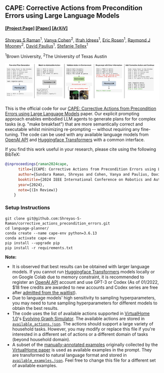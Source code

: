 ## CAPE: Corrective Actions from Precondition Errors using Large Language Models

#### [[Project Page]](https://shreyas-s-raman.github.io/CAPE/) [[Paper]](https://ieeexplore.ieee.org/abstract/document/10611376) [[ArXiV]](https://arxiv.org/abs/2211.09935)

[Shreyas S Raman](https://shreyasraman.netlify.app/)<sup>1</sup>, [Vanya Cohen](https://www.cs.utexas.edu/~ai-lab/people-view.php?PID=553)<sup>2</sup>, [Ifrah Idrees](https://scholar.google.com/citations?user=OM1hDLcAAAAJ&hl=en)<sup>1</sup>, [Eric Rosen](https://eric-rosen.github.io/)<sup>1</sup>, [Raymond J Mooney](https://www.cs.utexas.edu/~mooney/)<sup>2</sup>, [David Paulius](https://davidpaulius.github.io/)<sup>1</sup>, [Stefanie Tellex](https://vivo.brown.edu/display/stellex)<sup>1</sup>

<sup>1</sup>Brown University, <sup>2</sup>The University of Texas Austin<br/>

<img  src="images/main_figure.png" width="750">

This is the official code for our [CAPE: Corrective Actions from Precondition Errors using Large Language Models](https://shreyas-s-raman.github.io/CAPE/) paper. Our explicit prompting approach enables embodied LLM agents to generate plans for for complex tasks (e.g. "make breakfast") that are more semantically correct and executable whilst minimizing re-prompting -- without requiring any fine-tuning. The code can be used with any available language models from [OpenAI API](https://openai.com/api/) and [Huggingface Transformers](https://huggingface.co/docs/transformers/index) with a common interface.


If you find this work useful in your research, please cite using the following BibTeX:

```bibtex
@inproceedings{raman2024cape,
      title={{CAPE: Corrective Actions from Precondition Errors using Large Language Models}},
      author={Sundara Raman, Shreyas and Cohen, Vanya and Paulius, David and Idrees, Ifrah and Rosen, Eric and Mooney, Ray and Tellex, Stefanie},
      booktitle={2024 IEEE International Conference on Robotics and Automation (ICRA)},
      year={2024},
      note={(In Review)}
    }
```

### Setup Instructions
```Shell
git clone git@github.com:Shreyas-S-Raman/corrective_actions_precondition_errors.git
cd language-planner/
conda create --name cape-env python=3.6.13
conda activate cape-env
pip install --upgrade pip
pip install -r requirements.txt
```


**Note:**
- It is observed that best results can be obtained with larger language models. If you cannot run [Huggingface Transformers](https://huggingface.co/models?pipeline_tag=text-generation&sort=downloads) models locally or on Google Colab due to memory constraint, it is recommended to register an [OpenAI API](https://openai.com/api/) account and use GPT-3 or Codex (As of 01/2022, $18 free credits are awarded to new accounts and Codex series are free after [admitted from the waitlist](https://share.hsforms.com/1GzaACuXwSsmLKPfmphF_1w4sk30?)).
- Due to language models' high sensitivity to sampling hyperparameters, you may need to tune sampling hyperparameters for different models to obtain the best results.
- The code uses the list of available actions supported in [VirtualHome 1.0](https://github.com/xavierpuigf/virtualhome/tree/v1.0.0)'s [Evolving Graph Simulator](https://github.com/xavierpuigf/virtualhome/tree/v1.0.0/simulation). The available actions are stored in [`available_actions.json`](https://github.com/huangwl18/language-planner/blob/main/src/available_actions.json). The actions should support a large variety of household tasks. However, you may modify or replace this file if you're interested in a different set of actions or a different domain of tasks (beyond household domain).
- A subset of the [manually-annotated examples](http://virtual-home.org/release/programs/programs_processed_precond_nograb_morepreconds.zip) originally collected by the [VirtualHome paper](https://arxiv.org/pdf/1806.07011.pdf) is used as available examples in the prompt. They are transformed to natural language format and stored in [`available_examples.json`](https://github.com/huangwl18/language-planner/blob/main/src/available_examples.json). Feel free to change this file for a different set of available examples.
